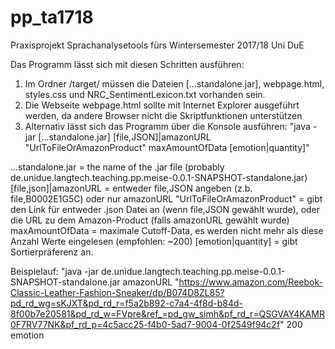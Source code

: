 # pp_ta1718
Praxisprojekt Sprachanalysetools fürs Wintersemester 2017/18 Uni DuE

Das Programm lässt sich mit diesen Schritten ausführen:
1. Im Ordner /target/ müssen die Dateien [...standalone.jar], webpage.html, styles.css und NRC_SentimentLexicon.txt vorhanden sein.
2. Die Webseite webpage.html sollte mit Internet Explorer ausgeführt werden, da andere Browser nicht die Skriptfunktionen unterstützen
3. Alternativ lässt sich das Programm über die Konsole ausführen: "java -jar [...standalone.jar] [file,JSON]|amazonURL "UrlToFileOrAmazonProduct" maxAmountOfData [emotion|quantity]"

...standalone.jar = the name of the .jar file (probably de.unidue.langtech.teaching.pp.meise-0.0.1-SNAPSHOT-standalone.jar)
[file,json]|amazonURL = entweder file,JSON angeben (z.b. file,B0002E1G5C) oder nur amazonURL
"UrlToFileOrAmazonProduct" = gibt den Link für entweder .json Datei an (wenn file,JSON gewählt wurde), oder die URL zu dem Amazon-Product (falls amazonURL gewählt wurde)
maxAmountOfData = maximale Cutoff-Data, es werden nicht mehr als diese Anzahl Werte eingelesen (empfohlen: ~200)
[emotion|quantity] = gibt Sortierpräferenz an.

Beispielauf: "java -jar de.unidue.langtech.teaching.pp.meise-0.0.1-SNAPSHOT-standalone.jar amazonURL "https://www.amazon.com/Reebok-Classic-Leather-Fashion-Sneaker/dp/B074D8ZL85?pd_rd_wg=sKJXT&pd_rd_r=f5a2b892-c7a4-4f8d-b84d-8f00b7e20581&pd_rd_w=FVpre&ref_=pd_gw_simh&pf_rd_r=QSGVAY4KAMR0F7RV77NK&pf_rd_p=4c5acc25-f4b0-5ad7-9004-0f2549f94c2f" 200 emotion
